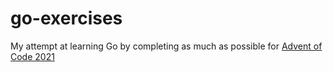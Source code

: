 # go-exercises

My attempt at learning Go by completing as much as possible for [Advent of Code 2021](https://adventofcode.com/2021)
